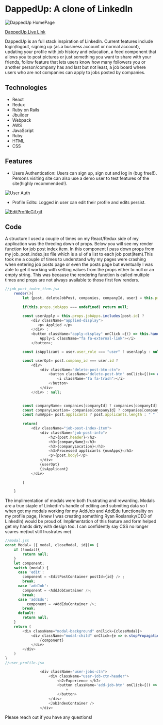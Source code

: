 # DappedUp: A clone of LinkedIn

![DappedUp HomePage](https://user-images.githubusercontent.com/76965024/119146959-24d7c000-ba19-11eb-90a5-19a908ebc2fe.JPG)

[DappedUp Live Link ](https://dappedup.herokuapp.com/#/) 

DappedUp is an full stack inspiration of LinkedIn. Current features include login/logout, signing up (as a business account or normal account), updating your profile with job history and education, a feed component that allows you to post pictures or just something you want to share with your friends, follow feature that lets users know how many followers you or another person/company has and last but not least, a job board where users who are not companies can apply to jobs posted by companies.

## Technologies 
* React
* Redux
* Ruby on Rails
* Jbuilder
* Webpack 
* AWS
* JavaScript
* Ruby
* HTML
* CSS

## Features 
* Users Authentication: Users can sign up, sign out and log in (bug free!!). Persons visiting site can also use a demo user to test features of the site(highly recommended!). 

![User Auth](https://s4.gifyu.com/images/UserAuthGif.gif)

* Profile Edits: Logged in user can edit their profile and edits persist. 

[![EditProfileGif.gif](https://s4.gifyu.com/images/EditProfileGif.gif)](https://gifyu.com/image/rPao)

## Code
 A structure I used a couple of times on my React/Redux side of my application was the threding down of props. Below you will see my render function for job post index item. In this component I pass down props from my job_post_index.jsx file which is a ul of a list to each job post(item).This took me a couple of times to understand why my pages were crashing when entering job posts page or even the posts page but eventually I was able to get it working with setting values from the props either to null or an empty string. This was because the rendering function is called multiple times and props are not always available to those first few renders.    

```javascript
//job_post_index_item.jsx
    render(){ 
        let {post, deleteJobPost, companies, companyId, user} = this.props;
        
        if(this.props.jobApps === undefined) return null; 

        const userApply = this.props.jobApps.includes(post.id) ?
            <div className="applied-display">
               <p> Applied </p>            
            </div> : 
            <button className="apply-display" onClick ={() => this.handleJobApply(post.id)}>
                Apply<i className="fa fa-external-link"></i>
            </button>;

        const isApplicant = user.user_role === "user" ? userApply : null; 

        const userOpt= post.company_id === user.id ? 
            <div>
                <div className="delete-post-btn-ctn">
                    <button className='delete-post-btn' onClick={()=> deleteJobPost(post.id)} >
                        <i className="fa fa-trash"></i>
                    </button>
                </div> 
            </div> : null; 
             

        const companyName= companies[companyId] ? companies[companyId].full_name : " "
        const companyLocation= companies[companyId] ? companies[companyId].location : " "
        const numApps= post.applicants ? post.applicants.length : " "
 
        return(
            <div className="job-post-index-item">
                <div className="job-post-info">
                    <h2>{post.header}</h2>
                    <h3>{companyName}</h3>
                    <h3>{companyLocation}</h3>
                    <h3>Processed applicants {numApps}</h3>
                    <p>{post.body}</p>
                </div>
                {userOpt}
                {isApplicant}
            </div>
    
        )

    }
```

The implimentation of modals were both frustrating and rewarding. Modals are a true staple of LinkedIn's handle of editing and submiting data so I when got my modals working for my AddJob and AddEdu functionality on my profile page, I knew I was creating something Ryan Roslansky(CEO of LinkedIn) would be proud of. Implimentation of this feature and form helped get my hands dirty with design too. I can confidently say CSS no longer scares me(but still frustrates me) 

```javascript
//modal.jsx
const Modal= ({ modal, closeModal, id})=> { 
    if (!modal){ 
        return null; 
    }
    let component;
    switch (modal) {
      case 'edit':
        component = <EditPostContainer postId={id} /> ;
        break;
      case 'addJob': 
        component = <AddJobContainer />; 
        break;
      case 'addEdu':
          component = <AddEduContainer />; 
        break; 
      default:
        return null;
    }
    return ( 
        <div className="modal-background" onClick={closeModal}>
            <div className="modal-child" onClick={e => e.stopPropagation()}>
                {component}
            </div>
        </div>
    )
}
//user_profile.jsx

                <div className="user-jobs-ctn">
                    <div className="user-job-ctn-header">
                        <h2>Experience </h2>
                        <button className='add-job-btn' onClick={() => this.props.openModal({modal: 'addJob'})}>
                            +
                        </button>
                    </div>
                    <JobIndexContainer />
                </div>
```
Please reach out if you have any questions!
